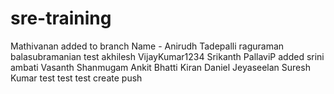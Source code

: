 # sre-training
Mathivanan added to branch
Name - Anirudh Tadepalli
raguraman balasubramanian
test akhilesh
VijayKumar1234
Srikanth
PallaviP added
srini ambati
Vasanth Shanmugam
Ankit Bhatti
Kiran
Daniel Jeyaseelan
Suresh Kumar
test
test
test
create push
